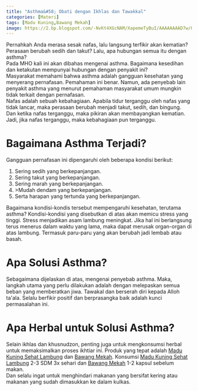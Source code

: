 ```yaml
---
title: "Asthma&#58; Obati dengan Ikhlas dan Tawakkal"
categories: [Materi]
tags: [Madu Kuning,Bawang Mekah]
image: https://2.bp.blogspot.com/-NvKt4XGcNAM/XapemeTyBuI/AAAAAAAAD7w/QtXWe3uD7DYiyeVEOchUORm-4TjJdBAFwCKgBGAsYHg/s1600/201910-mho-sesak-nafas.png
---
```


<div class="paraph">Pernahkah Anda merasa sesak nafas, lalu langsung terfikir akan kematian? Perasaan berubah sedih dan takut? Lalu, apa hubungan semua itu dengan asthma?</div>

<div class="paraph">Pada MHO kali ini akan dibahas mengenai asthma. Bagaimana kesedihan dan ketakutan mempunyai hubungan dengan penyakit ini?</div>

<div class="paraph">Masyarakat memahami bahwa asthma adalah gangguan kesehatan yang menyerang pernafasan. Pemahaman ini benar. Namun, ada penyebab lain penyakit asthma yang menurut pemahaman masyarakat umum mungkin tidak terkait dengan pernafasan.</div>

<div class="paraph">Nafas adalah sebuah kebahagiaan. Apabila tidur terganggu oleh nafas yang tidak lancar, maka perasaan berubah menjadi takut, sedih, dan bingung. Dan ketika nafas terganggu, maka pikiran akan membayangkan kematian. Jadi, jika nafas terganggu, maka kebahagiaan pun terganggu.</div>

<h1>Bagaimana Asthma Terjadi?</h1>

<div class="paraph">Gangguan pernafasan ini dipengaruhi oleh beberapa kondisi berikut:</div>

<ol><li>Sering sedih yang berkepanjangan.</li>
<li>Sering takut yang berkepanjangan.</li>
<li>Sering marah yang berkepanjangan.</li>
<li>>Mudah dendam yang berkepanjangan.</li>
<li>Serta harapan yang tertunda yang berkepanjangan.</li></ol>

<div class="paraph">Bagaimana kondisi-kondis tersebut mempengaruhi kesehatan, terutama asthma? Kondisi-kondisi yang disebutkan di atas akan memicu stress yang tinggi. Stress menjadikan asam lambung meningkat. Jika hal ini berlangsung terus menerus dalam waktu yang lama, maka dapat merusak organ-organ di atas lambung. Termasuk paru-paru yang akan berubah jadi lembab atau basah.</div>

<h1>Apa Solusi Asthma?</h1>

<div class="paraph">Sebagaimana dijelaskan di atas, mengenai penyebab asthma. Maka, langkah utama yang perlu dilakukan adalah dengan melepaskan semua beban yang memberatkan jiwa. Tawakal dan berserah diri kepada Alloh ta'ala. Selalu berfikir positif dan berprasangka baik adalah kunci permasalahan ini.</div>

<h1>Apa Herbal untuk Solusi Asthma?</h1>

<div class="paraph">Selain ikhlas dan khusnudzon, penting juga untuk mengkonsumsi herbal untuk memaksimalkan proses ikhtiar ini. Produk yang tepat adalah <a cclass="mhoapp orange" href="/posts/madu-kuning-sehat-lambung-wk6" title="Madu Kuning Sehat Lambung">Madu Kuning Sehat Lambung</a> dan <a cclass="mhoapp red" href="/posts/kapsul-bawang-mekah-0kl" title="Bawang Mekah">Bawang Mekah</a>. Konsumsi <a cclass="mhoapp orange" href="/posts/madu-kuning-sehat-lambung-wk6" title="Madu Kuning Sehat Lambung">Madu Kuning Sehat Lambung</a> 2-3 SDM 3x sehari dan <a cclass="mhoapp red" href="/posts/kapsul-bawang-mekah-0kl" title="Bawang Mekah">Bawang Mekah</a> 1-2 kapsul sebelum makan.</div>

<div class="paraph">Dan selalu ingat untuk menghindari makanan yang bersifat kering atau makanan yang sudah dimasukkan ke dalam kulkas.</div>